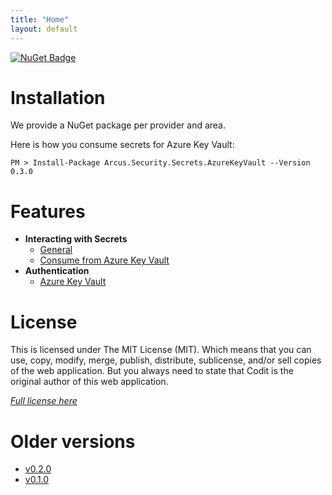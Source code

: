 ```yaml
---
title: "Home"
layout: default
---
```


[![NuGet Badge](https://buildstats.info/nuget/Arcus.Security.Secrets.AzureKeyVault?packageVersion=0.3.0)](https://www.nuget.org/packages/Arcus.Security.Secrets.AzureKeyVault/0.3.0)

# Installation

We provide a NuGet package per provider and area. 

Here is how you consume secrets for Azure Key Vault:
```shell
PM > Install-Package Arcus.Security.Secrets.AzureKeyVault --Version 0.3.0
```

# Features
- **Interacting with Secrets**
    - [General](features/secrets/general)
    - [Consume from Azure Key Vault](features/secrets/consume-from-key-vault)
- **Authentication**
    - [Azure Key Vault](auth/azure-key-vault)

# License
This is licensed under The MIT License (MIT). Which means that you can use, copy, modify, merge, publish, distribute, sublicense, and/or sell copies of the web application. But you always need to state that Codit is the original author of this web application.

*[Full license here](https://github.com/arcus-azure/arcus.security/blob/master/LICENSE)*

# Older versions

- [v0.2.0](../v0.2.0)
- [v0.1.0](../v0.1.0)
